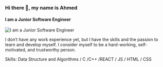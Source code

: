 ### Hi there 👋, my name is Ahmed
#### I am a Junior Software Engineer
![I am a Junior Software Engineer](https://images.unsplash.com/photo-1616004655123-818cbd4b3143?w=500&auto=format&fit=crop&q=60&ixlib=rb-4.0.3&ixid=M3wxMjA3fDB8MHxzZWFyY2h8Nnx8Y29kaW5nJTIwd2FsbHBhcGVyfGVufDB8fDB8fHww)

I don’t have any work experience yet, but I have the skills and
the passion to learn and develop myself.
I consider myself to be a hard-working, self-motivated, and
trustworthy person.

Skills: Data Structure and Algorithms / C /C++ /REACT / JS / HTML / CSS

